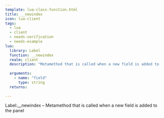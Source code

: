 ```yaml
---
template: lua-class-function.html
title: __newindex
icon: lua-client
tags:
  - lua
  - client
  - needs-verification
  - needs-example
lua:
  library: Label
  function: __newindex
  realm: client
  description: "Metamethod that is called when a new field is added to the panel"
  
  arguments:
    - name: "field"
      type: string
  returns:
    
---
```


<div class="lua__search__keywords">
Label:__newindex &#x2013; Metamethod that is called when a new field is added to the panel
</div>
